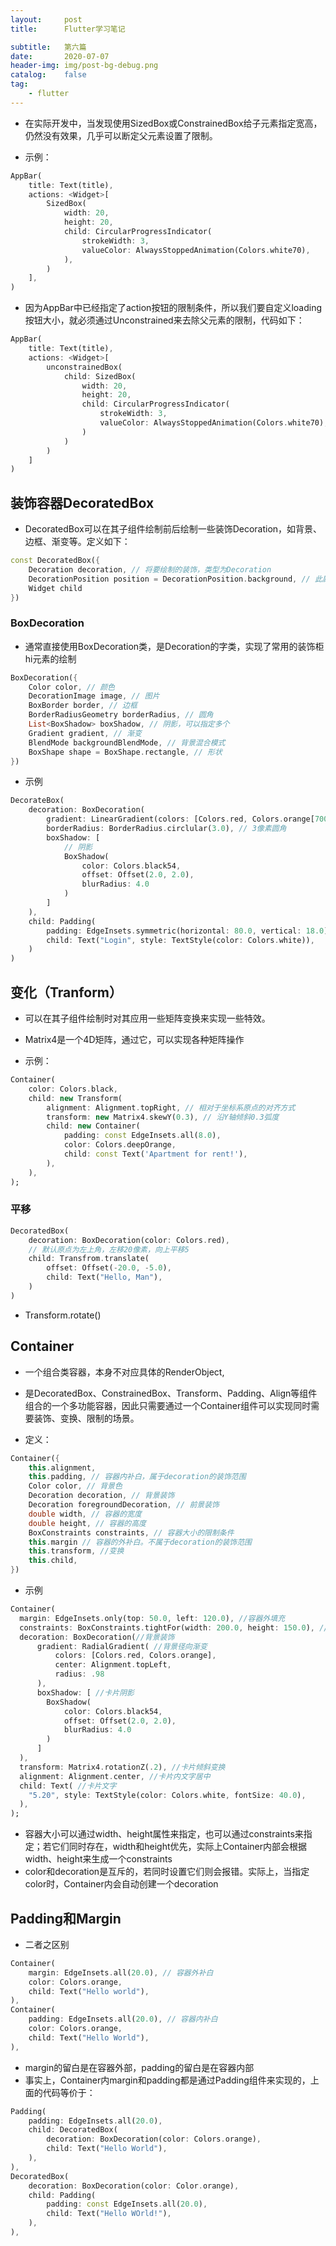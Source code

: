 ```yaml
---
layout:     post
title:      Flutter学习笔记

subtitle:   第六篇
date:       2020-07-07
header-img: img/post-bg-debug.png
catalog:    false
tag:
    - flutter
---
```


- 在实际开发中，当发现使用SizedBox或ConstrainedBox给子元素指定宽高，仍然没有效果，几乎可以断定父元素设置了限制。

- 示例：

```dart
AppBar(
    title: Text(title),
    actions: <Widget>[
        SizedBox(
            width: 20,
            height: 20,
            child: CircularProgressIndicator(
                strokeWidth: 3,
                valueColor: AlwaysStoppedAnimation(Colors.white70),
            ),
        )
    ],
)
```

- 因为AppBar中已经指定了action按钮的限制条件，所以我们要自定义loading按钮大小，就必须通过Unconstrained来去除父元素的限制，代码如下：

```dart
AppBar(
    title: Text(title),
    actions: <Widget>[
        unconstrainedBox(
            child: SizedBox(
                width: 20,
                height: 20,
                child: CircularProgressIndicator(
                    strokeWidth: 3,
                    valueColor: AlwaysStoppedAnimation(Colors.white70),
                )
            )
        )
    ]
)
```

## 装饰容器DecoratedBox

- DecoratedBox可以在其子组件绘制前后绘制一些装饰Decoration，如背景、边框、渐变等。定义如下：

```dart
const DecoratedBox({
    Decoration decoration, // 将要绘制的装饰，类型为Decoration
    DecorationPosition position = DecorationPosition.background, // 此属性决定在哪里绘制Decoration
    Widget child
})
```

### BoxDecoration

- 通常直接使用BoxDecoration类，是Decoration的字类，实现了常用的装饰柜hi元素的绘制

```dart
BoxDecoration({
    Color color, // 颜色
    DecorationImage image, // 图片
    BoxBorder border, // 边框
    BorderRadiusGeometry borderRadius, // 圆角
    List<BoxShadow> boxShadow, // 阴影，可以指定多个
    Gradient gradient, // 渐变
    BlendMode backgroundBlendMode, // 背景混合模式
    BoxShape shape = BoxShape.rectangle, // 形状 
})
```

- 示例

```dart
DecorateBox(
    decoration: BoxDecoration(
        gradient: LinearGradient(colors: [Colors.red, Colors.orange[700]]), // 背景渐变
        borderRadius: BorderRadius.circlular(3.0), // 3像素圆角
        boxShadow: [
            // 阴影
            BoxShadow(
                color: Colors.black54,
                offset: Offset(2.0, 2.0),
                blurRadius: 4.0
            )
        ]
    ),
    child: Padding(
        padding: EdgeInsets.symmetric(horizontal: 80.0, vertical: 18.0),
        child: Text("Login", style: TextStyle(color: Colors.white)),
    )
)
```

## 变化（Tranform）

- 可以在其子组件绘制时对其应用一些矩阵变换来实现一些特效。
- Matrix4是一个4D矩阵，通过它，可以实现各种矩阵操作

- 示例：

```dart
Container(
    color: Colors.black,
    child: new Transform(
        alignment: Alignment.topRight, // 相对于坐标系原点的对齐方式
        transform: new Matrix4.skewY(0.3), // 沿Y轴倾斜0.3弧度
        child: new Container(
            padding: const EdgeInsets.all(8.0),
            color: Colors.deepOrange,
            child: const Text('Apartment for rent!'),
        ),
    ),
);
```


### 平移

```dart
DecoratedBox(
    decoration: BoxDecoration(color: Colors.red),
    // 默认原点为左上角，左移20像素，向上平移5
    child: Transfrom.translate(
        offset: Offset(-20.0, -5.0),
        child: Text("Hello, Man"),
    )
)
```

- Transform.rotate()


## Container
- 一个组合类容器，本身不对应具体的RenderObject,
- 是DecoratedBox、ConstrainedBox、Transform、Padding、Align等组件组合的一个多功能容器，因此只需要通过一个Container组件可以实现同时需要装饰、变换、限制的场景。

- 定义：

```dart
Container({
    this.alignment,
    this.padding, // 容器内补白，属于decoration的装饰范围
    Color color, // 背景色
    Decoration decoration, // 背景装饰
    Decoration foregroundDecoration, // 前景装饰
    double width, // 容器的宽度
    double height, // 容器的高度
    BoxConstraints constraints, // 容器大小的限制条件
    this.margin // 容器的外补白。不属于decoration的装饰范围
    this.transform, //变换
    this.child,
})
```

- 示例

```dart
Container(
  margin: EdgeInsets.only(top: 50.0, left: 120.0), //容器外填充
  constraints: BoxConstraints.tightFor(width: 200.0, height: 150.0), //卡片大小
  decoration: BoxDecoration(//背景装饰
      gradient: RadialGradient( //背景径向渐变
          colors: [Colors.red, Colors.orange],
          center: Alignment.topLeft,
          radius: .98
      ),
      boxShadow: [ //卡片阴影
        BoxShadow(
            color: Colors.black54,
            offset: Offset(2.0, 2.0),
            blurRadius: 4.0
        )
      ]
  ),
  transform: Matrix4.rotationZ(.2), //卡片倾斜变换
  alignment: Alignment.center, //卡片内文字居中
  child: Text( //卡片文字
    "5.20", style: TextStyle(color: Colors.white, fontSize: 40.0),
  ),
);
```

- 容器大小可以通过width、height属性来指定，也可以通过constraints来指定；若它们同时存在，width和height优先，实际上Container内部会根据width、height来生成一个constraints
- color和decoration是互斥的，若同时设置它们则会报错。实际上，当指定color时，Container内会自动创建一个decoration


## Padding和Margin

- 二者之区别

```dart
Container(
    margin: EdgeInsets.all(20.0), // 容器外补白
    color: Colors.orange,
    child: Text("Hello world"),
),
Container(
    padding: EdgeInsets.all(20.0), // 容器内补白
    color: Colors.orange,
    child: Text("Hello World"),
),
```

- margin的留白是在容器外部，padding的留白是在容器内部
- 事实上，Container内margin和padding都是通过Padding组件来实现的，上面的代码等价于：

```dart
Padding(
    padding: EdgeInsets.all(20.0),
    child: DecoratedBox(
        decoration: BoxDecoration(color: Colors.orange),
        child: Text("Hello World"),
    ),
),
DecoratedBox(
    decoration: BoxDecoration(color: Color.orange),
    child: Padding(
        padding: const EdgeInsets.all(20.0),
        child: Text("Hello WOrld!"),
    ),
),
```